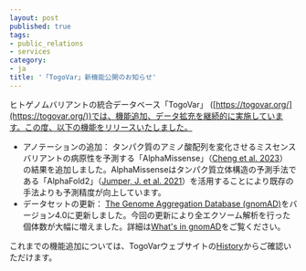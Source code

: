 ```yaml
---
layout: post
published: true
tags:
- public_relations
- services
category:
- ja
title: '「TogoVar」新機能公開のお知らせ'
---
```

ヒトゲノムバリアントの統合データベース「TogoVar」 ([https://togovar.org/](https://togovar.org/))では、機能追加、データ拡充を継続的に実施しています。この度、以下の機能をリリースいたしました。

- アノテーションの追加： タンパク質のアミノ酸配列を変化させるミスセンスバリアントの病原性を予測する「AlphaMissense」（[Cheng et al. 2023](https://www.science.org/doi/10.1126/science.adg7492)）
の結果を追加しました。AlphaMissenseはタンパク質立体構造の予測手法である「AlphaFold2」（[Jumper, J. et al. 2021](https://www.nature.com/articles/s41586-021-03819-2)）を活用することにより既存の手法よりも予測精度が向上しています。
- データセットの更新： [The Genome Aggregation Database (gnomAD)](https://gnomad.broadinstitute.org/)をバージョン4.0に更新しました。今回の更新により全エクソーム解析を行った個体数が大幅に増えました。詳細は[What's in gnomAD](https://gnomad.broadinstitute.org/stats)をご覧ください。

これまでの機能追加については、TogoVarウェブサイトの[History](https://grch38.togovar.org/doc/ja/history)からご確認いただけます。
